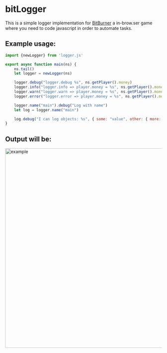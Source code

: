 # bitLogger
This is a simple logger implementation for [BitBurner](https://danielyxie.github.io/bitburner/) a in-brow.ser game where you need to code javascript in order to automate tasks.

## Example usage:
````javascript
import {newLogger} from 'logger.js'

export async function main(ns) {
	ns.tail()
	let logger = newLogger(ns)

	logger.debug("logger.debug %s", ns.getPlayer().money)
	logger.info("logger.info => player.money = %s", ns.getPlayer().money)
	logger.warn("logger.warn => player.money = %s", ns.getPlayer().money)
	logger.error("logger.error => player.money = %s", ns.getPlayer().money)

	logger.name("main").debug("Log with name")
	let log = logger.name("main")

	log.debug("I can log objects: %s", { some: "value", other: { more: true, complex: 1e2 }})
}
````

## Output will be:

<img width="642" alt="example" src="https://user-images.githubusercontent.com/3204560/211153346-a8517616-a2b9-41fb-84c8-78d2c2ce5381.png">
